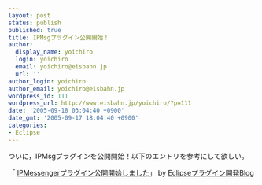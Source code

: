 ```yaml
---
layout: post
status: publish
published: true
title: IPMsgプラグイン公開開始！
author:
  display_name: yoichiro
  login: yoichiro
  email: yoichiro@eisbahn.jp
  url: ''
author_login: yoichiro
author_email: yoichiro@eisbahn.jp
wordpress_id: 111
wordpress_url: http://www.eisbahn.jp/yoichiro/?p=111
date: '2005-09-18 03:04:40 +0900'
date_gmt: '2005-09-17 18:04:40 +0900'
categories:
- Eclipse
---
```


ついに，IPMsgプラグインを公開開始！以下のエントリを参考にして欲しい。

「
[IPMessengerプラグイン公開開始しました](http://yoichiro.cocolog-nifty.com/eclipse/2005/09/ipmessenger_0045.html)」 by 
[Eclipseプラグイン開発Blog](http://yoichiro.cocolog-nifty.com/eclipse/)
